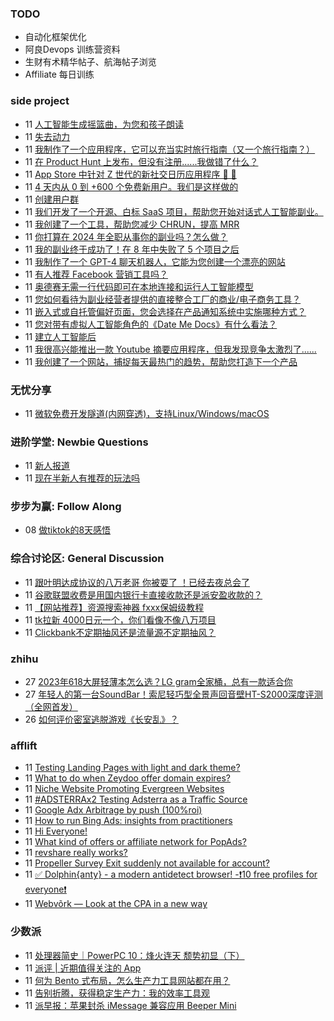 ### TODO
-  自动化框架优化
-  阿良Devops 训练营资料
-  生财有术精华帖子、航海帖子浏览
-  Affiliate 每日训练

### side project
<!-- sideproject:START -->
-  11 [人工智能生成摇篮曲，为您和孩子朗读](https://www.reddit.com/r/SideProject/comments/18g5lds/ai_generated_lullabies_that_are_read_aloud_to_you/)
-  11 [失去动力](https://www.reddit.com/r/SideProject/comments/18g3gxz/lost_motivation/)
-  11 [我制作了一个应用程序，它可以充当实时旅行指南（又一个旅行指南？）](https://www.reddit.com/r/SideProject/comments/18ftaj6/i_made_an_app_that_acts_as_a_travel_guide_in_real/)
-  11 [在 Product Hunt 上发布，但没有注册......我做错了什么？](https://www.reddit.com/r/SideProject/comments/18g2dbs/launching_on_product_hunt_but_no_sign_ups_what_am/)
-  11 [App Store 中针对 Z 世代的新社交日历应用程序 🚀 🚀](https://www.reddit.com/r/SideProject/comments/18g1o4g/new_social_calendar_app_targeting_gen_z_in_the/)
-  11 [4 天内从 0 到 +600 个免费新用户。我们是这样做的](https://old.reddit.com/r/SideProject/comments/18g0aqx/from_0_to_600_free_new_users_in_4_days_heres_how/)
-  11 [创建用户群](https://www.reddit.com/r/SideProject/comments/18fy7yv/creating_a_userbase/)
-  11 [我们开发了一个开源、白标 SaaS 项目，帮助您开始对话式人工智能副业。](https://www.reddit.com/r/SideProject/comments/18g01qf/we_made_an_opensource_whitelabel_saas_project_to/)
-  11 [我创建了一个工具，帮助您减少 CHRUN，提高 MRR](https://www.reddit.com/r/SideProject/comments/18fzt1s/i_built_a_tool_to_help_you_to_reduce_your_chrun/)
-  11 [你打算在 2024 年全职从事你的副业吗？怎么做？](https://www.reddit.com/r/SideProject/comments/18fwdo0/do_you_plan_on_taking_your_side_project_full_time/)
-  11 [我的副业终于成功了！在 8 年中失败了 5 个项目之后](https://www.reddit.com/r/SideProject/comments/18fw8i4/finally_having_success_with_my_side_project_after/)
-  11 [我制作了一个 GPT-4 聊天机器人，它能为您创建一个漂亮的网站](https://www.reddit.com/r/SideProject/comments/18fw3a0/i_made_a_gpt4_chatbot_that_creates_a_beautiful/)
-  11 [有人推荐 Facebook 营销工具吗？](https://www.reddit.com/r/SideProject/comments/18fuqkr/tool_recommendation_for_facebook_marketing_anyone/)
-  11 [奥德赛无需一行代码即可在本地连接和运行人工智能模型](https://www.reddit.com/r/SideProject/comments/18ftjiv/odyssey_connect_and_run_ai_models_locally_without/)
-  11 [您如何看待为副业经营者提供的直接整合工厂的商业/电子商务工具？](https://www.reddit.com/r/SideProject/comments/18ftzll/what_are_your_thoughts_on_a_merchecom_tool_for/)
-  11 [嵌入式或自托管偏好页面，您会选择在产品通知系统中实施哪种方式？](https://old.reddit.com/r/selfhosted/comments/18fts6k/embedded_or_selfhosted_preference_page_what_would/)
-  11 [您对带有虚拟人工智能角色的《Date Me Docs》有什么看法？](https://www.reddit.com/r/SideProject/comments/18fn3mk/what_are_your_thoughts_in_date_me_docs_with/)
-  11 [建立人工智能后](https://old.reddit.com/r/SideProject/comments/18fry41/after_building_my_ai/)
-  11 [我很高兴能推出一款 Youtube 摘要应用程序，但我发现竞争太激烈了......](https://www.reddit.com/r/SideProject/comments/18fraer/i_was_happy_to_launch_a_youtube_summarizer_app/)
-  11 [我创建了一个网站，捕捉每天最热门的趋势，帮助您打造下一个产品](https://www.reddit.com/r/SideProject/comments/18fqdn9/i_have_created_a_website_that_captures_the/)<!-- sideproject:END -->


### 无忧分享
<!-- ruyo:START -->
-  11 [微软免费开发隧道&lpar;内网穿透&rpar;，支持Linux/Windows/macOS](https://51.ruyo.net/18563.html)<!-- ruyo:END -->

### 进阶学堂: Newbie Questions
<!-- advertcn1:START -->
-  11 [新人报道](https://www.advertcn.com/thread-113273-1-1.html)
-  11 [现在半新人有推荐的玩法吗](https://www.advertcn.com/thread-113261-1-1.html)<!-- advertcn1:END -->

### 步步为赢: Follow Along
<!-- advertcn2:START -->
-  08 [做tiktok的8天感悟](https://www.advertcn.com/thread-113232-1-1.html)<!-- advertcn2:END -->

### 综合讨论区: General Discussion
<!-- advertcn3:START -->
-  11 [跟叶明达成协议的八万老哥 你被耍了  ！已经去夜总会了](https://www.advertcn.com/thread-113272-1-1.html)
-  11 [谷歌联盟收费是用国内银行卡直接收款还是派安盈收款的？](https://www.advertcn.com/thread-113268-1-1.html)
-  11 [【网站推荐】资源搜索神器 fxxx保姆级教程](https://www.advertcn.com/thread-113265-1-1.html)
-  11 [tk拉新 4000日元一个，你们看像不像八万项目](https://www.advertcn.com/thread-113264-1-1.html)
-  11 [Clickbank不定期抽风还是流量源不定期抽风？](https://www.advertcn.com/thread-113263-1-1.html)<!-- advertcn3:END -->


### zhihu
<!-- zhihu:START -->
-  27 [2023年618大屏轻薄本怎么选？LG gram全家桶，总有一款适合你](http://zhuanlan.zhihu.com/p/632641888?utm_campaign=rss&utm_medium=rss&utm_source=rss&utm_content=title)
-  27 [年轻人的第一台SoundBar！索尼轻巧型全景声回音壁HT-S2000深度评测（全网首发）](http://zhuanlan.zhihu.com/p/630990296?utm_campaign=rss&utm_medium=rss&utm_source=rss&utm_content=title)
-  26 [如何评价密室逃脱游戏《长安乱》？](http://www.zhihu.com/question/563950552/answer/3045961312?utm_campaign=rss&utm_medium=rss&utm_source=rss&utm_content=title)<!-- zhihu:END -->

### afflift
<!-- afflift:START -->
-  11 [Testing Landing Pages with light and dark theme?](https://afflift.com/f/threads/testing-landing-pages-with-light-and-dark-theme.12243/)
-  11 [What to do when Zeydoo offer domain expires?](https://afflift.com/f/threads/what-to-do-when-zeydoo-offer-domain-expires.12241/)
-  11 [Niche Website Promoting Evergreen Websites](https://afflift.com/f/threads/niche-website-promoting-evergreen-websites.11872/)
-  11 [#ADSTERRAx2 Testing Adsterra as a Traffic Source](https://afflift.com/f/threads/adsterrax2-testing-adsterra-as-a-traffic-source.11955/)
-  11 [Google Adx Arbitrage by push &lpar;100%roi&rpar;](https://afflift.com/f/threads/google-adx-arbitrage-by-push-100-roi.12165/)
-  11 [How to run Bing Ads: insights from practitioners](https://afflift.com/f/threads/how-to-run-bing-ads-insights-from-practitioners.12242/)
-  11 [Hi Everyone!](https://afflift.com/f/threads/hi-everyone.12246/)
-  11 [What kind of offers or affiliate network for PopAds?](https://afflift.com/f/threads/what-kind-of-offers-or-affiliate-network-for-popads.12239/)
-  11 [revshare really works?](https://afflift.com/f/threads/revshare-really-works.12245/)
-  11 [Propeller Survey Exit suddenly not available for account?](https://afflift.com/f/threads/propeller-survey-exit-suddenly-not-available-for-account.12236/)
-  11 [✅ Dolphin{anty} - a modern antidetect browser! -❗️10 free profiles for everyone❗️](https://afflift.com/f/threads/%E2%9C%85-dolphin-anty-a-modern-antidetect-browser-%E2%9D%97%EF%B8%8F10-free-profiles-for-everyone%E2%9D%97%EF%B8%8F.7310/)
-  11 [Webvõrk — Look at the CPA in a new way](https://afflift.com/f/threads/webv%C3%B5rk-%E2%80%94-look-at-the-cpa-in-a-new-way.2820/)<!-- afflift:END -->

### 少数派
<!-- sspai:START -->
-  11 [处理器简史｜PowerPC 10：烽火连天 颓势初显（下）](https://sspai.com/prime/story/ppc-history-10)
-  11 [派评 | 近期值得关注的 App](https://sspai.com/post/84981)
-  11 [何为 Bento 式布局，怎么生产力工具网站都在用？](https://sspai.com/post/84628)
-  11 [告别折腾，获得稳定生产力：我的效率工具观](https://sspai.com/post/84938)
-  11 [派早报：苹果封杀 iMessage 兼容应用 Beeper Mini](https://sspai.com/post/84962)<!-- sspai:END -->
